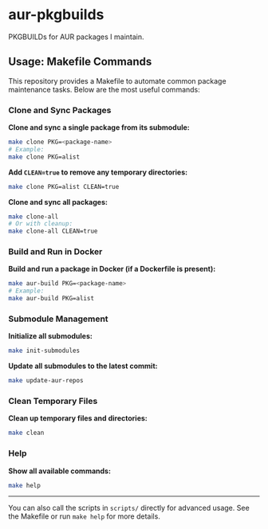 # aur-pkgbuilds

PKGBUILDs for AUR packages I maintain.

## Usage: Makefile Commands

This repository provides a Makefile to automate common package maintenance tasks. Below are the most useful commands:

### Clone and Sync Packages

**Clone and sync a single package from its submodule:**
```sh
make clone PKG=<package-name>
# Example:
make clone PKG=alist
```

**Add `CLEAN=true` to remove any temporary directories:**
```sh
make clone PKG=alist CLEAN=true
```

**Clone and sync all packages:**
```sh
make clone-all
# Or with cleanup:
make clone-all CLEAN=true
```

### Build and Run in Docker

**Build and run a package in Docker (if a Dockerfile is present):**
```sh
make aur-build PKG=<package-name>
# Example:
make aur-build PKG=alist
```

### Submodule Management

**Initialize all submodules:**
```sh
make init-submodules
```

**Update all submodules to the latest commit:**
```sh
make update-aur-repos
```

### Clean Temporary Files

**Clean up temporary files and directories:**
```sh
make clean
```

### Help

**Show all available commands:**
```sh
make help
```

---

You can also call the scripts in `scripts/` directly for advanced usage. See the Makefile or run `make help` for more details.
